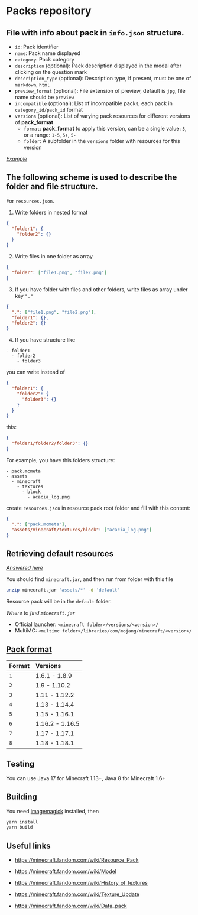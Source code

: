 # Packs repository

## File with info about pack in `info.json` structure.

- `id`: Pack identifier
- `name`: Pack name displayed
- `category`: Pack category
- `description` (optional): Pack description displayed in the modal after clicking on the question mark
- `description_type` (optional): Description type, if present, must be one of `markdown`, `html`
- `preview_format` (optional): File extension of preview, default is `jpg`, file name should be `preview`
- `incompatible` (optional): List of incompatible packs, each pack in `category_id/pack_id` format
- `versions` (optional): List of varying pack resources for different versions of **pack_format**
  - `format`: **pack_format** to apply this version, can be a single value: `5`, or a range: `1-5`, `5+`, `5-`
  - `folder`: A subfolder in the `versions` folder with resources for this version

[*Example*](resourcepacks/utility/glowing_ores/info.json)

## The following scheme is used to describe the folder and file structure.

For `resources.json`.

1. Write folders in nested format

```json
{
  "folder1": {
    "folder2": {}
  }
}
```

2. Write files in one folder as array

```json
{
  "folder": ["file1.png", "file2.png"]
}
```

3. If you have folder with  files and other folders, write files as array under key `"."`

```json
{
  ".": ["file1.png", "file2.png"],
  "folder1": {},
  "folder2": {}
}
```

4. If you have structure like

```
- folder1
  - folder2
    - folder3
```

you can write instead of

```json
{
  "folder1": {
    "folder2": {
      "folder3": {}
    }
  }
}
```

this:

```json
{
  "folder1/folder2/folder3": {}
}
```

For example, you have this folders structure:

```
- pack.mcmeta
- assets
  - minecraft
    - textures
      - block
        - acacia_log.png
```

create `resources.json` in resource pack root folder and fill with this content:

```json
{
  ".": ["pack.mcmeta"],
  "assets/minecraft/textures/block": ["acacia_log.png"]
}
```

## Retrieving default resources

[*Answered here*](https://gaming.stackexchange.com/a/204641)

You should find `minecraft.jar`, and then run from folder with this file

```bash
unzip minecraft.jar 'assets/*' -d 'default'
```

Resource pack will be in the `default` folder.

*Where to find `minecraft.jar`*

- Official launcher: `<minecraft folder>/versions/<version>/`
- MultiMC: `<multimc folder>/libraries/com/mojang/minecraft/<version>/`

## [Pack format](https://minecraft.fandom.com/wiki/Resource_Pack#Pack_format)

| Format | Versions        |
|:-------|:----------------|
| `1`    | 1.6.1 - 1.8.9   |
| `2`    | 1.9 - 1.10.2    |
| `3`    | 1.11 - 1.12.2   |
| `4`    | 1.13 - 1.14.4   |
| `5`    | 1.15 - 1.16.1   |
| `6`    | 1.16.2 - 1.16.5 |
| `7`    | 1.17 - 1.17.1   |
| `8`    | 1.18 - 1.18.1   |

## Testing

You can use Java 17 for Minecraft 1.13+, Java 8 for Minecraft 1.6+

## Building

You need [imagemagick](https://imagemagick.org/script/download.php) installed, then

```bash
yarn install
yarn build
```

## Useful links

- https://minecraft.fandom.com/wiki/Resource_Pack
- https://minecraft.fandom.com/wiki/Model
- https://minecraft.fandom.com/wiki/History_of_textures
- https://minecraft.fandom.com/wiki/Texture_Update

- https://minecraft.fandom.com/wiki/Data_pack
